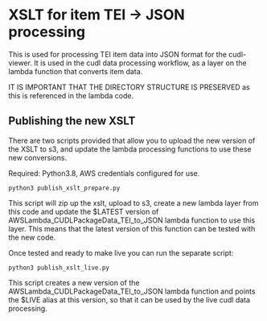 # XSLT for item TEI -> JSON processing

This is used for processing TEI item data into JSON format for the cudl-viewer.
It is used in the cudl data processing workflow, as a layer on the lambda function that converts item data.

IT IS IMPORTANT THAT THE DIRECTORY STRUCTURE IS PRESERVED as this is referenced in the lambda code.

## Publishing the new XSLT 

There are two scripts provided that allow you to upload the new version of the XSLT to 
s3, and update the lambda processing functions to use these new conversions.

Required: Python3.8, AWS credentials configured for use.

    python3 publish_xslt_prepare.py

This script will zip up the xslt, upload to s3, create a new lambda layer from this code
and update the $LATEST version of AWSLambda_CUDLPackageData_TEI_to_JSON lambda function to use
this layer.  This means that the latest version of this function can be tested with the new 
code.

Once tested and ready to make live you can run the separate script:

    python3 publish_xslt_live.py

This script creates a new version of the AWSLambda_CUDLPackageData_TEI_to_JSON lambda function
and points the $LIVE alias at this version, so that it can be used by the live cudl
data processing.

